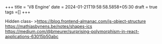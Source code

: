 +++
title = 'V8 Engine'
date = 2024-01-21T19:58:58.5858+05:30
draft = true
tags =[]
+++ 


Hidden class- >https://blog.frontend-almanac.com/js-object-structure
https://mathiasbynens.be/notes/shapes-ics
https://medium.com/@bmeurer/surprising-polymorphism-in-react-applications-63015b50abc